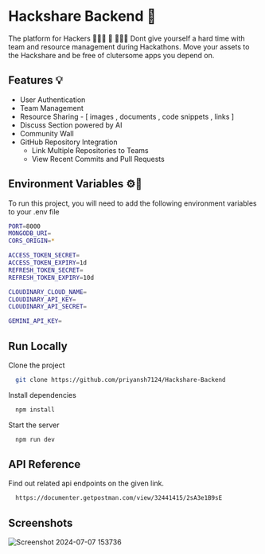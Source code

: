 
# Hackshare Backend 📱

The platform for Hackers 👨🏻‍💻 👾 👩🏻‍💻
Dont give yourself a hard time with team and resource management during Hackathons. Move your assets to the Hackshare and be free of clutersome apps you depend on.


## Features 💡

- User Authentication
- Team Management
- Resource Sharing - [ images , documents , code snippets , links ]
- Discuss Section powered by AI
- Community Wall 
- GitHub Repository Integration
  - Link Multiple Repositories to Teams
  - View Recent Commits and Pull Requests



## Environment Variables ⚙️🤖 

To run this project, you will need to add the following environment variables to your .env file




```bash
PORT=8000
MONGODB_URI=
CORS_ORIGIN=*

ACCESS_TOKEN_SECRET=
ACCESS_TOKEN_EXPIRY=1d
REFRESH_TOKEN_SECRET=
REFRESH_TOKEN_EXPIRY=10d

CLOUDINARY_CLOUD_NAME=
CLOUDINARY_API_KEY=
CLOUDINARY_API_SECRET=

GEMINI_API_KEY=
```


## Run Locally


Clone the project


```bash
  git clone https://github.com/priyansh7124/Hackshare-Backend
```

Install dependencies

```bash
  npm install
```

Start the server

```bash
  npm run dev
```


## API Reference

Find out related api endpoints on the given link.

```bash
  https://documenter.getpostman.com/view/32441415/2sA3e1B9sE
```





## Screenshots

![Screenshot 2024-07-07 153736](https://github.com/007xylogramori/Hackshare-Backend/assets/119863801/eb026b76-5e4c-47d9-b2f2-fbf22488c4c5)

